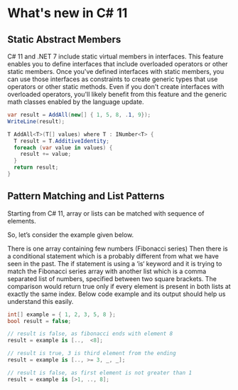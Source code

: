# What's new in C# 11

## Static Abstract Members
C# 11 and .NET 7 include static virtual members in interfaces. This feature enables you to define interfaces that include overloaded operators or other static members. Once you've defined interfaces with static members, you can use those interfaces as constraints to create generic types that use operators or other static methods. Even if you don't create interfaces with overloaded operators, you'll likely benefit from this feature and the generic math classes enabled by the language update.

```csharp
var result = AddAll(new[] { 1, 5, 8, .1, 9});
WriteLine(result);

T AddAll<T>(T[] values) where T : INumber<T> {
  T result = T.AdditiveIdentity;
  foreach (var value in values) {
    result += value;
  }
  return result;
}
```

## Pattern Matching and List Patterns
Starting from C# 11, array or lists can be matched with sequence of elements.

So, let’s consider the example given below.

There is one array containing few numbers (Fibonacci series)
Then there is a conditional statement which is a probably different from what we have seen in the past. The if statement is using a ‘is‘ keyword and it is trying to match the Fibonacci series array with another list which is a comma separated list of numbers, specified between two square brackets.
The comparison would return true only if every element is present in both lists at exactly the same index. Below code example and its output should help us understand this easily.

```csharp
int[] example = { 1, 2, 3, 5, 8 };
bool result = false;

// result is false, as fibonacci ends with element 8
result = example is [..,  <8];

// result is true, 3 is third element from the ending
result = example is [.., >= 3, _, _];

// result is false, as first element is not greater than 1
result = example is [>1, .., 8];
```
